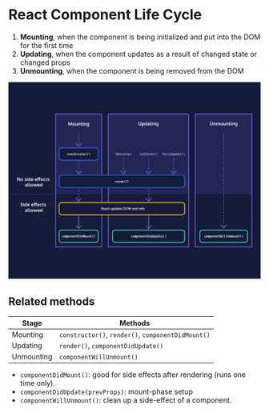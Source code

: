 # React Component Life Cycle
1. **Mounting**, when the component is being initialized and put into the DOM for the first time
2. **Updating**, when the component updates as a result of changed state or changed props
3. **Unmounting**, when the component is being removed from the DOM

![Component life cycle diagram](/react/react_diagram-lifecycle-flow.png)


## Related methods
| Stage | Methods |
| ----- | ------- |
| Mounting | `constructor()`, `render()`, `componentDidMount()` |
| Updating | `render()`, `componentDidUpdate()`|
| Unmounting | `componentWillUnmount()` |

* `componentDidMount()`: good for side effects after rendering (runs one time only).
* `componentDidUpdate(prevProps)`: mount-phase setup
* `componentWillUnmount()`: clean up a side-effect of a component.
